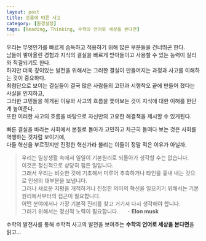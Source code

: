```yaml
---
layout: post
title: 흐름에 따른 사고
category: [환경설정]
tags: [Reading, Thinking, 수학의 언어로 세상을 본다면]
---
```


우리는 무엇인가를 빠르게 습득하고 적용하기 위해 많은 부분들을 건너뛰곤 한다.  
남들이 쌓아올린 경험과 지식의 결실을 빠르게 받아들이고 사용할 수 있는 능력이 실리와 직결되기도 한다.  
하지만 더욱 깊이있는 발전을 위해서는 그러한 결실이 만들어지는 과정과 사고를 이해하는 것이 중요하다.  
최첨단으로 보이는 결실들이 결국 많은 사람들의 고민과 시행착오 끝에 만들어 졌다는 사실을 인지하고,  
그러한 고민들을 하게된 이유와 사고의 흐름을 쫓아보는 것이 지식에 대한 이해를 한단계 높여준다.  
또한 이러한 사고의 흐름을 바탕으로 자신만의 고유한 해결책을 제시할 수 있게된다.  
  
빠른 결실을 바라는 사회에서 본질로 돌아가 고민하고 차근히 들여다 보는 것은 사회를 역행하는 것처럼 보이기에,  
다들 혁신을 부르짓지만 진정한 혁신가라 불리는 이들이 정말 적은 이유가 아닐까.

> 우리는 일상생활 속에서 일일이 기본원리로 되돌아가 생각할 수는 없습니다.  
이것은 정신적으로 상당히 힘든 일입니다.  
그래서 우리는 비슷한 것에 기초해서 미루어 추측하거나 타인을 흉내 내는 것으로 인생의 대부분을 보냅니다.  
그러나 새로운 지평을 개척하거나 진정한 의미의 혁신을 일으키기 위해서는 기본원리에서부터의 접근이 필요합니다.  
어떤 분야에서나 가장 기본적 진리를 찾고 거기서 다시 생각해야 합니다.  
그러기 위해서는 정신적 노력이 필요합니다. &nbsp;&nbsp;&nbsp;&nbsp;&nbsp;- **Elon musk**

수학의 발전사를 통해 수학적 사고의 발전을 보여주는 **수학의 언어로 세상을 본다면**을 읽고...





